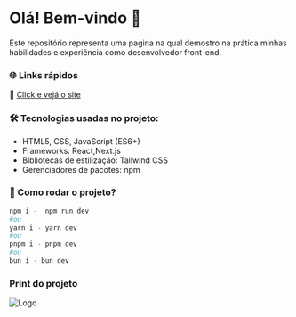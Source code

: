 # Olá! Bem-vindo 🚀
Este repositório representa uma pagina na qual demostro na prática minhas habilidades e experiência como desenvolvedor front-end. 

### 🌐 Links rápidos

🔗 [Click e vejá o site](testenoweb.vercel.app)

### 🛠️ Tecnologias usadas no projeto:
* HTML5, CSS, JavaScript (ES6+)
* Frameworks: React,Next.js 
* Bibliotecas de estilização: Tailwind CSS
* Gerenciadores de pacotes: npm

### 🧩 Como rodar o projeto?
```sh
npm i -  npm run dev
#ou
yarn i - yarn dev
#ou
pnpm i - pnpm dev
#ou
bun i - bun dev
```

### Print do projeto



![Logo](https://figma-alpha-api.s3.us-west-2.amazonaws.com/images/029e9dc7-2d26-403e-9e30-b38676723d9b)